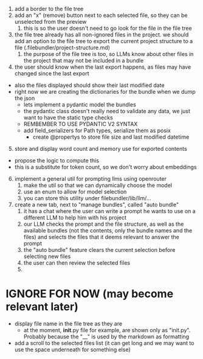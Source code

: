 1. add a border to the file tree
2. add an "x" (remove) button next to each selected file, so they can be unselected from the preview
   1. this is so the user doesn't need to go look for the file in the file tree
3. the file tree already has all non-ignored files in the project. we should add an option to the file tree to export the current project structure to a file (.filebundler/project-structure.md)
   1. the purpose of the file tree is too, so LLMs know about other files in the project that may not be included in a bundle
4. the user should know when the last export happens, as files may have changed since the last export
  - also the files displayed should show their last modified date
  - right now we are creating the dictionaries for the bundle when we dump the json
    - lets implement a pydantic model the bundles
    - the pydantic class doesn't really need to validate any data, we just want to have the static type checks
    - REMBEMBER TO USE PYDANTIC V2 SYNTAX
    - add field_serializers for Path types, serialize them as posix
      - create @propertys to store file size and last modified datetime
5. store and display word count and memory use for exported contents
  - propose the logic to compute this
  - this is a substitute for token count, so we don't worry about embeddings
6. implement a general util for prompting llms using openrouter
   1. make the util so that we can dynamically choose the model
   2. use an enum to allow for model selection
   3. you can store this utility under filebundler/lib/llm/...
7. create a new tab, next to "manage bundles", called "auto bundle"
   1. it has a chat where the user can write a prompt he wants to use on a different LLM to help him with his project
   2. our LLM checks the prompt and the file structure, as well as the available bundles (not the contents, only the bundle names and the files) and selects the files that it deems relevant to answer the prompt
   3. the "auto bundle" feature clears the current selection before selecting new files
   4. the user can then review the selected files
   5. 


# IGNORE FOR NOW (may become relevant later)
- display file name in the file tree as they are
  - at the moment, __init__.py file for example, are shown only as "init.py". Probably because the "__" is used by the markdown as formatting
- add a scroll to the selected files list (it can get long and we may want to use the space underneath for something else)